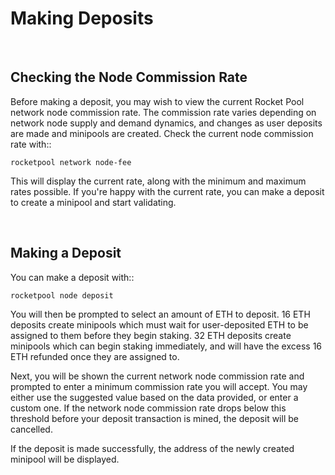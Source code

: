 # Making Deposits

<br>

## Checking the Node Commission Rate

Before making a deposit, you may wish to view the current Rocket Pool network node commission rate.
The commission rate varies depending on network node supply and demand dynamics, and changes as user deposits are made and minipools are created.
Check the current node commission rate with::

```
rocketpool network node-fee
```

This will display the current rate, along with the minimum and maximum rates possible.
If you're happy with the current rate, you can make a deposit to create a minipool and start validating.


<br>

## Making a Deposit


You can make a deposit with::

```
rocketpool node deposit
```

You will then be prompted to select an amount of ETH to deposit.
16 ETH deposits create minipools which must wait for user-deposited ETH to be assigned to them before they begin staking.
32 ETH deposits create minipools which can begin staking immediately, and will have the excess 16 ETH refunded once they are assigned to.

Next, you will be shown the current network node commission rate and prompted to enter a minimum commission rate you will accept.
You may either use the suggested value based on the data provided, or enter a custom one.
If the network node commission rate drops below this threshold before your deposit transaction is mined, the deposit will be cancelled.

If the deposit is made successfully, the address of the newly created minipool will be displayed.